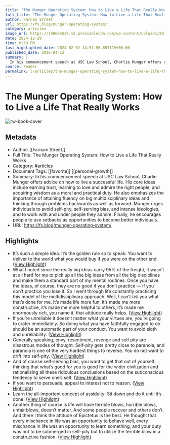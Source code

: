 ```yaml
---
title: "The Munger Operating System: How to Live a Life That Really Works"
full_title: "The Munger Operating System: How to Live a Life That Really Works"
author: Farnam Street
url: https://fs.blog/munger-operating-system/
category: articles
image_url: https://149664534.v2.pressablecdn.com/wp-content/uploads/2015/06/cropped-farnamstreet-300x300.png
date: 2024-12-29
time: 6:39 PM
last_highlighted_date: 2024-02-02 14:57:56.657115+00:00
published_date: 2016-04-13
summary: |
  In his commencement speech at USC Law School, Charlie Munger offers advice on how to live a successful life. His core ideas include earning trust, learning to love and admire the right people, and acquiring wisdom as a moral and practical duty. He also emphasizes the importance of attaining fluency on big multidisciplinary ideas and thinking through problems backwards as well as forward. Munger urges individuals to avoid self-pity, self-serving bias, and intense ideologies, and to work with and under people they admire. Finally, he encourages people to use setbacks as opportunities to become better individuals.
source: reader
permalink: l/articles/the-munger-operating-system-how-to-live-a-life-that-really-works
---
```

# The Munger Operating System: How to Live a Life That Really Works

![rw-book-cover](https://149664534.v2.pressablecdn.com/wp-content/uploads/2015/06/cropped-farnamstreet-300x300.png)

## Metadata
- Author: [[Farnam Street]]
- Full Title: The Munger Operating System: How to Live a Life That Really Works
- Category: #articles
- Document Tags: [[favorite]] [[personal-growth]] 
- Summary: In his commencement speech at USC Law School, Charlie Munger offers advice on how to live a successful life. His core ideas include earning trust, learning to love and admire the right people, and acquiring wisdom as a moral and practical duty. He also emphasizes the importance of attaining fluency on big multidisciplinary ideas and thinking through problems backwards as well as forward. Munger urges individuals to avoid self-pity, self-serving bias, and intense ideologies, and to work with and under people they admire. Finally, he encourages people to use setbacks as opportunities to become better individuals.
- URL: https://fs.blog/munger-operating-system/

## Highlights
- It’s such a simple idea. It’s the golden rule so to speak: You want to deliver to the world what you would buy if you were on the other end. ([View Highlight](https://read.readwise.io/read/01hjra26cnyjjdph4gpmg4s4wr))
- What I noted since the really big ideas carry 95% of the freight, it wasn’t at all hard for me to pick up all the big ideas from all the big disciplines and make them a standard part of my mental routines. Once you have the ideas, of course, they are no good if you don’t practice — if you don’t practice you lose it.
  So I went through life constantly practicing this model of the multidisciplinary approach. Well, I can’t *tell* you what that’s done for me. It’s made life more fun, it’s made me more constructive, it’s made me more helpful to others, it’s made me enormously rich, you name it, that attitude really helps. ([View Highlight](https://read.readwise.io/read/01hnn572ek149zs4v5c672xhgj))
- If you’re unreliable it doesn’t matter what your virtues are, you’re going to crater immediately. So doing what you have faithfully engaged to do should be an automatic part of your conduct. You want to avoid sloth and unreliability. ([View Highlight](https://read.readwise.io/read/01hjra533v2cxw9xr4d64z4gmm))
- Generally speaking, envy, resentment, revenge and self pity are disastrous modes of thought. Self-pity gets pretty close to paranoia, and paranoia is one of the very hardest things to reverse. You do not want to drift into self-pity. ([View Highlight](https://read.readwise.io/read/01hjra6p32ycgcq7k09ry60d6m))
- And of course self-serving bias, you want to get that out of yourself; thinking that what’s good for you is good for the wider civilization and rationalizing all these ridiculous conclusions based on the subconscious tendency to serve one’s self. ([View Highlight](https://read.readwise.io/read/01hjra80m0bp99330wrrwcjrmk))
- If you want to persuade, appeal to interest not to reason. ([View Highlight](https://read.readwise.io/read/01hjra9cw755ymx6scm23v8wa0))
- Learn the all-important concept of assiduity: Sit down and do it until it’s done. ([View Highlight](https://read.readwise.io/read/01hjracvm060dskz7mbs1a7f04))
- Another thing of course is life will have terrible blows, horrible blows, unfair blows, doesn’t matter. And some people recover and others don’t. And there I think the attitude of Epictetus is the best. He thought that every mischance in life was an opportunity to behave well, every mischance in life was an opportunity to learn something, and your duty was not to be submerged in self-pity but to utilize the terrible blow in a constructive fashion. ([View Highlight](https://read.readwise.io/read/01hjraddvgg4fjr2x3bay2chzf))


